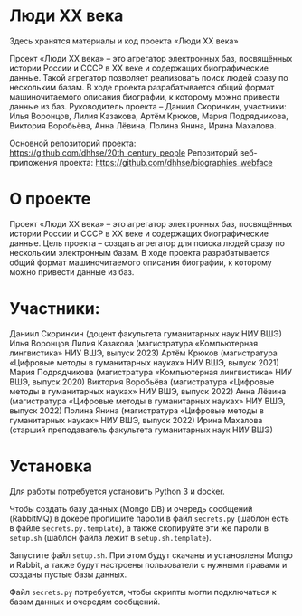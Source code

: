# Люди XX века
Здесь хранятся материалы и код проекта «Люди XX века»

Проект «Люди XX века» – это агрегатор электронных баз, посвящённых истории России и СССР в XX веке и содержащих биографические данные. Такой агрегатор позволяет реализовать поиск людей сразу по нескольким базам. В ходе проекта разрабатывается общий формат машиночитаемого описания биографии, к которому можно привести данные из баз. 
Руководитель проекта – Даниил Скоринкин, участники: Илья Воронцов, Лилия Казакова, Артём Крюков, Мария Подрядчикова, Виктория Воробьёва, Анна Лёвина, Полина Янина, Ирина Махалова.

Основной репозиторий проекта: https://github.com/dhhse/20th_century_people
Репозиторий веб-приложения проекта: https://github.com/dhhse/biographies_webface

# О проекте
Проект «Люди XX века» – это агрегатор электронных баз, посвящённых истории России и СССР в XX веке и содержащих биографические данные.
Цель проекта – создать агрегатор для поиска людей сразу по нескольким электронным базам. В ходе проекта разрабатывается общий формат машиночитаемого описания биографии, к которому можно привести данные из баз. 

# Участники:
Даниил Скоринкин (доцент факультета гуманитарных наук НИУ ВШЭ)
Илья Воронцов
Лилия Казакова (магистратура «Компьютерная лингвистика» НИУ ВШЭ, выпуск 2023)
Артём Крюков (магистратура «Цифровые методы в гуманитарных науках» НИУ ВШЭ, выпуск 2021)
Мария Подрядчикова (магистратура «Компьютерная лингвистика» НИУ ВШЭ, выпуск 2020)
Виктория Воробьёва (магистратура «Цифровые методы в гуманитарных науках» НИУ ВШЭ, выпуск 2022)
Анна Лёвина (магистратура «Цифровые методы в гуманитарных науках» НИУ ВШЭ, выпуск 2022)
Полина Янина (магистратура «Цифровые методы в гуманитарных науках» НИУ ВШЭ, выпуск 2022)
Ирина Махалова (старший преподаватель факультета гуманитарных наук НИУ ВШЭ)

# Установка
Для работы потребуется установить Python 3 и docker.

Чтобы создать базу данных (Mongo DB) и очередь сообщений (RabbitMQ) в докере пропишите пароли
в файл `secrets.py` (шаблон есть в файле `secrets.py.template`), а также скопируйте эти же
пароли в `setup.sh` (шаблон файла лежит в `setup.sh.template`).

Запустите файл `setup.sh`. При этом будут скачаны и установлены Mongo и Rabbit, а также
будут настроены пользователи с нужными правами и созданы пустые базы данных.

Файл `secrets.py` потребуется, чтобы скрипты могли подключаться к базам данных и очередям сообщений.
